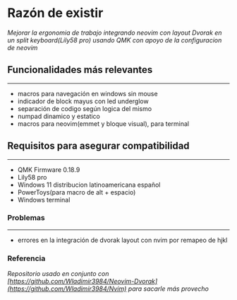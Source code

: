 # Razón de existir
*Mejorar la ergonomia de trabajo integrando neovim con layout Dvorak en un split keyboard(Lily58 pro) usando QMK con apoyo de la configuracion de neovim*

## Funcionalidades más relevantes
---------------
* macros para navegación en windows sin mouse
* indicador de block mayus con led underglow
* separación de codigo según logica del mismo
* numpad dinamico y estatico
* macros para neovim(emmet y bloque visual), para terminal

## Requisitos para asegurar compatibilidad
---------------
* QMK Firmware 0.18.9
* Lily58 pro
* Windows 11 distribucion latinoamericana español
* PowerToys(para macro de alt + espacio)
* Windows terminal


### Problemas
---------------
* errores en la integración de dvorak layout con nvim por remapeo de hjkl

### Referencia
*Repositorio usado en conjunto con [https://github.com/Wladimir3984/Neovim-Dvorak](https://github.com/Wladimir3984/Nvim) para sacarle más provecho*
